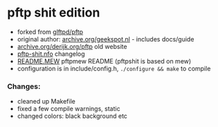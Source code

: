 # pftp shit edition

- forked from [glftpd/pftp](https://github.com/glftpd/pftp)
- original author: [archive.org/geekspot.nl](https://web.archive.org/web/20150402150211/http://www.geekspot.nl/?page_id=6) - includes docs/guide
- [archive.org/derijk.org/pftp](https://web.archive.org/web/20101231051553/http://www.derijk.org:80/pftp/) old website
- [pftp-shit.nfo](pftp-shit.nfo) changelog
- [README.MEW](README.MEW) pftpmew README (pftpshit is based on mew)
- configuration is in include/config.h, ```./configure && make``` to compile

### Changes:

- cleaned up Makefile
- fixed a few compile warnings, static
- changed colors: black background etc

